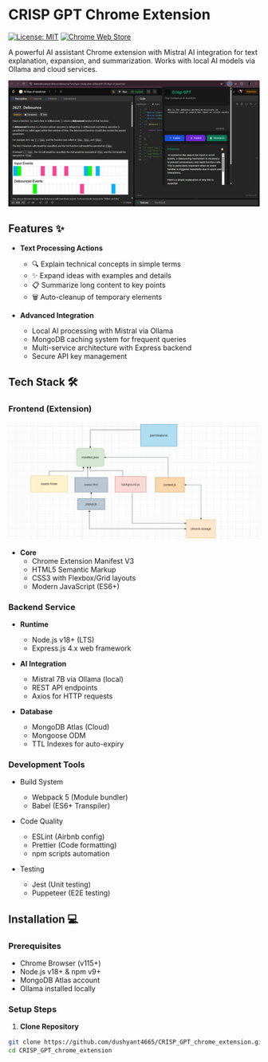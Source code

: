 # CRISP GPT Chrome Extension 

[![License: MIT](https://img.shields.io/badge/License-MIT-yellow.svg)](https://opensource.org/licenses/MIT)
[![Chrome Web Store](https://img.shields.io/chrome-web-store/v/none)](https://developer.chrome.com/docs/webstore)

A powerful AI assistant Chrome extension with Mistral AI integration for text explanation, expansion, and summarization. Works with local AI models via Ollama and cloud services.

![CRISP_GPT](assets/demo.png)

## Features ✨


- **Text Processing Actions**
  - 🔍 Explain technical concepts in simple terms
  - ✨ Expand ideas with examples and details
  - 📋 Summarize long content to key points
  - 🗑️ Auto-cleanup of temporary elements

- **Advanced Integration**
  - Local AI processing with Mistral via Ollama
  - MongoDB caching system for frequent queries
  - Multi-service architecture with Express backend
  - Secure API key management

## Tech Stack 🛠️

### Frontend (Extension)
![CRISP_GPT](assets/architecture.png)
- **Core**
  - Chrome Extension Manifest V3
  - HTML5 Semantic Markup
  - CSS3 with Flexbox/Grid layouts
  - Modern JavaScript (ES6+)

### Backend Service
- **Runtime**
  - Node.js v18+ (LTS)
  - Express.js 4.x web framework

- **AI Integration**
  - Mistral 7B via Ollama (local)
  - REST API endpoints
  - Axios for HTTP requests

- **Database**
  - MongoDB Atlas (Cloud)
  - Mongoose ODM
  - TTL Indexes for auto-expiry

### Development Tools
- Build System
  - Webpack 5 (Module bundler)
  - Babel (ES6+ Transpiler)
  
- Code Quality
  - ESLint (Airbnb config)
  - Prettier (Code formatting)
  - npm scripts automation

- Testing
  - Jest (Unit testing)
  - Puppeteer (E2E testing)

## Installation 💻

### Prerequisites
- Chrome Browser (v115+)
- Node.js v18+ & npm v9+
- MongoDB Atlas account
- Ollama installed locally

### Setup Steps

1. **Clone Repository**
```bash
git clone https://github.com/dushyant4665/CRISP_GPT_chrome_extension.git
cd CRISP_GPT_chrome_extension
